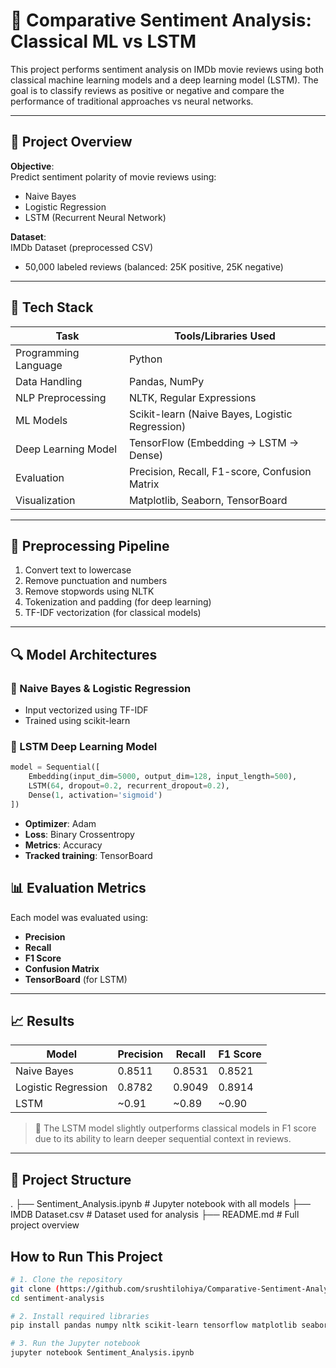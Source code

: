 # 🧠 Comparative Sentiment Analysis: Classical ML vs LSTM

This project performs sentiment analysis on IMDb movie reviews using both classical machine learning models and a deep learning model (LSTM). The goal is to classify reviews as positive or negative and compare the performance of traditional approaches vs neural networks.

---

## 📁 Project Overview

**Objective**:  
Predict sentiment polarity of movie reviews using:
- Naive Bayes
- Logistic Regression
- LSTM (Recurrent Neural Network)

**Dataset**:  
IMDb Dataset (preprocessed CSV)  
- 50,000 labeled reviews (balanced: 25K positive, 25K negative)

---

## 🧰 Tech Stack

| Task                 | Tools/Libraries Used                          |
|----------------------|-----------------------------------------------|
| Programming Language | Python                                        |
| Data Handling        | Pandas, NumPy                                 |
| NLP Preprocessing    | NLTK, Regular Expressions                     |
| ML Models            | Scikit-learn (Naive Bayes, Logistic Regression) |
| Deep Learning Model  | TensorFlow (Embedding → LSTM → Dense)         |
| Evaluation           | Precision, Recall, F1-score, Confusion Matrix |
| Visualization        | Matplotlib, Seaborn, TensorBoard              |

---

## 🧹 Preprocessing Pipeline

1. Convert text to lowercase  
2. Remove punctuation and numbers  
3. Remove stopwords using NLTK  
4. Tokenization and padding (for deep learning)  
5. TF-IDF vectorization (for classical models)  

---

## 🔍 Model Architectures

### 🔸 Naive Bayes & Logistic Regression
- Input vectorized using TF-IDF
- Trained using scikit-learn

### 🔹 LSTM Deep Learning Model

```python
model = Sequential([
    Embedding(input_dim=5000, output_dim=128, input_length=500),
    LSTM(64, dropout=0.2, recurrent_dropout=0.2),
    Dense(1, activation='sigmoid')
])
``` 

- **Optimizer**: Adam  
- **Loss**: Binary Crossentropy  
- **Metrics**: Accuracy  
- **Tracked training**: TensorBoard

## 📊 Evaluation Metrics

Each model was evaluated using:

- **Precision**
- **Recall**
- **F1 Score**
- **Confusion Matrix**
- **TensorBoard** (for LSTM)

---

## 📈 Results

| Model                | Precision | Recall | F1 Score |
|---------------------|-----------|--------|----------|
| Naive Bayes         | 0.8511    | 0.8531 | 0.8521   |
| Logistic Regression | 0.8782    | 0.9049 | 0.8914   |
| LSTM                | ~0.91     | ~0.89  | ~0.90    |

> 🔎 The LSTM model slightly outperforms classical models in F1 score due to its ability to learn deeper sequential context in reviews.

---

## 📂 Project Structure
.
├── Sentiment_Analysis.ipynb   # Jupyter notebook with all models
├── IMDB Dataset.csv           # Dataset used for analysis
├── README.md                  # Full project overview

## How to Run This Project

```bash
# 1. Clone the repository
git clone (https://github.com/srushtilohiya/Comparative-Sentiment-Analysis-Using-Classical-and-Deep-Learning-Models.git)
cd sentiment-analysis

# 2. Install required libraries
pip install pandas numpy nltk scikit-learn tensorflow matplotlib seaborn

# 3. Run the Jupyter notebook
jupyter notebook Sentiment_Analysis.ipynb





